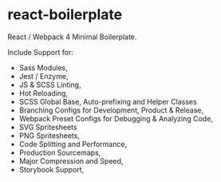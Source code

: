 # react-boilerplate

React / Webpack 4 Minimal Boilerplate.

Include Support for:

- Sass Modules,
- Jest / Enzyme,
- JS & SCSS Linting,
- Hot Reloading,
- SCSS Global Base, Auto-prefixing and Helper Classes
- Branching Configs for Development, Product & Release,
- Webpack Preset Configs for Debugging & Analyzing Code,
- SVG Spritesheets
- PNG Spritesheets,
- Code Splitting and Performance,
- Production Sourcemaps,
- Major Compression and Speed,
- Storybook Support,
